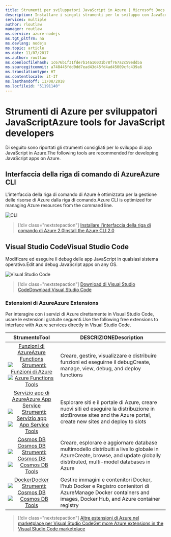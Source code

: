 ```yaml
---
title: Strumenti per sviluppatori JavaScript in Azure | Microsoft Docs
description: Installare i singoli strumenti per lo sviluppo con JavaScript in Azure
services: multiple
author: rloutlaw
manager: routlaw
ms.service: azure-nodejs
ms.tgt_pltfrm: na
ms.devlang: nodejs
ms.topic: article
ms.date: 11/07/2017
ms.author: routlaw
ms.openlocfilehash: 1c676b1f31fde7b14a16031b78f767a2c59edd5a
ms.sourcegitcommit: a748445fdd0dd7ead43d45fd4ad45009cfc439a6
ms.translationtype: HT
ms.contentlocale: it-IT
ms.lasthandoff: 11/08/2018
ms.locfileid: "51191140"
---
```

# <a name="azure-tools-for-javascript-developers"></a><span data-ttu-id="165dc-103">Strumenti di Azure per sviluppatori JavaScript</span><span class="sxs-lookup"><span data-stu-id="165dc-103">Azure tools for JavaScript developers</span></span>
<span data-ttu-id="165dc-104">Di seguito sono riportati gli strumenti consigliati per lo sviluppo di app JavaScript in Azure.</span><span class="sxs-lookup"><span data-stu-id="165dc-104">The following tools are recommended for developing JavaScript apps on Azure.</span></span>

## <a name="azure-cli"></a><span data-ttu-id="165dc-105">Interfaccia della riga di comando di Azure</span><span class="sxs-lookup"><span data-stu-id="165dc-105">Azure CLI</span></span>
<span data-ttu-id="165dc-106">L'interfaccia della riga di comando di Azure è ottimizzata per la gestione delle risorse di Azure dalla riga di comando.</span><span class="sxs-lookup"><span data-stu-id="165dc-106">Azure CLI is optimized for managing Azure resources from the command line.</span></span>

![CLI](media/node-azure-tools/cli.png)
 
> [!div class="nextstepaction"]
> [<span data-ttu-id="165dc-108">Installare l'interfaccia della riga di comando di Azure 2.0</span><span class="sxs-lookup"><span data-stu-id="165dc-108">Install the Azure CLI 2.0</span></span>](https://docs.microsoft.com/cli/azure/install-az-cli2)

## <a name="visual-studio-code"></a><span data-ttu-id="165dc-109">Visual Studio Code</span><span class="sxs-lookup"><span data-stu-id="165dc-109">Visual Studio Code</span></span>
<span data-ttu-id="165dc-110">Modificare ed eseguire il debug delle app JavaScript in qualsiasi sistema operativo.</span><span class="sxs-lookup"><span data-stu-id="165dc-110">Edit and debug JavaScript apps on any OS.</span></span>

![Visual Studio Code](media/node-azure-tools/vs-code.png)

> [!div class="nextstepaction"]
> [<span data-ttu-id="165dc-112">Download di Visual Studio Code</span><span class="sxs-lookup"><span data-stu-id="165dc-112">Download Visual Studio Code</span></span>](https://code.visualstudio.com)

### <a name="azure-extensions"></a><span data-ttu-id="165dc-113">Estensioni di Azure</span><span class="sxs-lookup"><span data-stu-id="165dc-113">Azure Extensions</span></span>
<span data-ttu-id="165dc-114">Per interagire con i servizi di Azure direttamente in Visual Studio Code, usare le estensioni gratuite seguenti.</span><span class="sxs-lookup"><span data-stu-id="165dc-114">Use the following free extensions to interface with Azure services directly in Visual Studio Code.</span></span>

| <span data-ttu-id="165dc-115">Strumento</span><span class="sxs-lookup"><span data-stu-id="165dc-115">Tool</span></span> | <span data-ttu-id="165dc-116">DESCRIZIONE</span><span class="sxs-lookup"><span data-stu-id="165dc-116">Description</span></span>  |
|:---------:|---------|
| [<span data-ttu-id="165dc-117">Funzioni di Azure</span><span class="sxs-lookup"><span data-stu-id="165dc-117">Azure Functions</span></span>](https://marketplace.visualstudio.com/items?itemName=ms-azuretools.vscode-azurefunctions) <br> <span data-ttu-id="165dc-118">[![Strumenti: Funzioni di Azure](media/node-azure-tools/icon-azure-functions.png)](https://marketplace.visualstudio.com/items?itemName=ms-azuretools.vscode-azurefunctions)</span><span class="sxs-lookup"><span data-stu-id="165dc-118">[![Azure Functions Tools](media/node-azure-tools/icon-azure-functions.png)](https://marketplace.visualstudio.com/items?itemName=ms-azuretools.vscode-azurefunctions)</span></span> | <span data-ttu-id="165dc-119">Creare, gestire, visualizzare e distribuire funzioni ed eseguirne il debug</span><span class="sxs-lookup"><span data-stu-id="165dc-119">Create, manage, view, debug, and deploy functions</span></span>|
| [<span data-ttu-id="165dc-120">Servizio app di Azure</span><span class="sxs-lookup"><span data-stu-id="165dc-120">Azure App Service</span></span>](https://marketplace.visualstudio.com/items?itemName=ms-azuretools.vscode-azureappservice) <br> <span data-ttu-id="165dc-121">[![Strumenti: Servizio app](media/node-azure-tools/icon-azure-app-service.png)](https://marketplace.visualstudio.com/items?itemName=ms-azuretools.vscode-azureappservice)</span><span class="sxs-lookup"><span data-stu-id="165dc-121">[![App Service Tools](media/node-azure-tools/icon-azure-app-service.png)](https://marketplace.visualstudio.com/items?itemName=ms-azuretools.vscode-azureappservice)</span></span> | <span data-ttu-id="165dc-122">Esplorare siti e il portale di Azure, creare nuovi siti ed eseguire la distribuzione in slot</span><span class="sxs-lookup"><span data-stu-id="165dc-122">Browse sites and the Azure portal, create new sites and deploy to slots</span></span> |
| [<span data-ttu-id="165dc-123">Cosmos DB </span><span class="sxs-lookup"><span data-stu-id="165dc-123">Cosmos DB </span></span>](https://marketplace.visualstudio.com/items?itemName=ms-azuretools.vscode-cosmosdb)  <br> <span data-ttu-id="165dc-124">[![Strumenti: Cosmos DB](media/node-azure-tools/icon-cosmos-db.png)](https://marketplace.visualstudio.com/items?itemName=ms-azuretools.vscode-cosmosdb)</span><span class="sxs-lookup"><span data-stu-id="165dc-124">[![Cosmos DB Tools](media/node-azure-tools/icon-cosmos-db.png)](https://marketplace.visualstudio.com/items?itemName=ms-azuretools.vscode-cosmosdb)</span></span>| <span data-ttu-id="165dc-125">Creare, esplorare e aggiornare database multimodello distribuiti a livello globale in Azure</span><span class="sxs-lookup"><span data-stu-id="165dc-125">Create, browse, and update globally distributed, multi-model databases in Azure</span></span> |
| [<span data-ttu-id="165dc-126">Docker</span><span class="sxs-lookup"><span data-stu-id="165dc-126">Docker</span></span>](https://marketplace.visualstudio.com/items?itemName=formulahendry.docker-explorer)   <br> <span data-ttu-id="165dc-127">[![Strumenti: Cosmos DB](media/node-azure-tools/icon-docker.png)](https://marketplace.visualstudio.com/items?itemName=formulahendry.docker-explorer)</span><span class="sxs-lookup"><span data-stu-id="165dc-127">[![Cosmos DB Tools](media/node-azure-tools/icon-docker.png)](https://marketplace.visualstudio.com/items?itemName=formulahendry.docker-explorer)</span></span>| <span data-ttu-id="165dc-128">Gestire immagini e contenitori Docker, l'hub Docker e Registro contenitori di Azure</span><span class="sxs-lookup"><span data-stu-id="165dc-128">Manage Docker containers and images, Docker Hub, and Azure container registry</span></span> |

> [!div class="nextstepaction"]
> [<span data-ttu-id="165dc-129">Altre estensioni di Azure nel marketplace per Visual Studio Code</span><span class="sxs-lookup"><span data-stu-id="165dc-129">Get more Azure extensions in the Visual Studio Code marketplace</span></span>](https://marketplace.visualstudio.com/search?term=azure&target=VSCode&category=All%20categories&sortBy=Relevance)